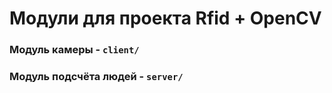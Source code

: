 # Модули для проекта Rfid + OpenCV 

### Модуль камеры - `client/`
### Модуль подсчёта людей - `server/`
